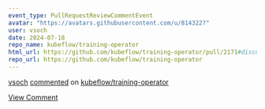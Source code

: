 ```yaml
---
event_type: PullRequestReviewCommentEvent
avatar: "https://avatars.githubusercontent.com/u/814322?"
user: vsoch
date: 2024-07-18
repo_name: kubeflow/training-operator
html_url: https://github.com/kubeflow/training-operator/pull/2171#discussion_r1682228261
repo_url: https://github.com/kubeflow/training-operator
---
```


<a href='https://github.com/vsoch' target='_blank'>vsoch</a> <a href='https://github.com/kubeflow/training-operator/pull/2171#discussion_r1682228261' target='_blank'>commented</a> on <a href='https://github.com/kubeflow/training-operator' target='_blank'>kubeflow/training-operator</a>

<a href='https://github.com/kubeflow/training-operator/pull/2171#discussion_r1682228261' target='_blank'>View Comment</a>